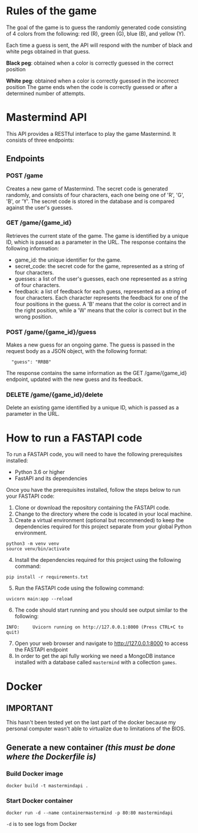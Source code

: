 # Rules of the game
The goal of the game is to guess the randomly generated code consisting of 4 colors from the following: red (R), green (G), blue (B), and yellow (Y).

Each time a guess is sent, the API will respond with the number of black and white pegs obtained in that guess.

**Black peg**: obtained when a color is correctly guessed in the correct position

**White peg**: obtained when a color is correctly guessed in the incorrect position
The game ends when the code is correctly guessed or after a determined number of attempts.
# Mastermind API
This API provides a RESTful interface to play the game Mastermind. It consists of three endpoints:

## Endpoints
### POST /game
Creates a new game of Mastermind. The secret code is generated randomly, and consists of four characters, each one being one of 'R', 'G', 'B', or 'Y'. The secret code is stored in the database and is compared against the user's guesses.

### GET /game/{game_id}
Retrieves the current state of the game. The game is identified by a unique ID, which is passed as a parameter in the URL. The response contains the following information:

- game_id: the unique identifier for the game.
- secret_code: the secret code for the game, represented as a string of four characters.
- guesses: a list of the user's guesses, each one represented as a string of four characters.
- feedback: a list of feedback for each guess, represented as a string of four characters. Each character represents the feedback for one of the four positions in the guess. A 'B' means that the color is correct and in the right position, while a 'W' means that the color is correct but in the wrong position.
### POST /game/{game_id}/guess
Makes a new guess for an ongoing game. The guess is passed in the request body as a JSON object, with the following format:

```
  "guess": "RRBB"
```
The response contains the same information as the GET /game/{game_id} endpoint, updated with the new guess and its feedback.
### DELETE /game/{game_id}/delete
Delete an existing game identified by a unique ID, which is passed as a parameter in the URL.

# How to run a FASTAPI code
To run a FASTAPI code, you will need to have the following prerequisites installed:

- Python 3.6 or higher
- FastAPI and its dependencies

Once you have the prerequisites installed, follow the steps below to run your FASTAPI code:

1. Clone or download the repository containing the FASTAPI code.
2. Change to the directory where the code is located in your local machine.
3. Create a virtual environment (optional but recommended) to keep the dependencies required for this project separate from your global Python environment.
````commandline
python3 -m venv venv
source venv/bin/activate
````
4. Install the dependencies required for this project using the following command:
````commandline
pip install -r requirements.txt
````
5. Run the FASTAPI code using the following command:
````commandline
uvicorn main:app --reload
````
6. The code should start running and you should see output similar to the following:
````commandline
INFO:     Uvicorn running on http://127.0.0.1:8000 (Press CTRL+C to quit)
````
7. Open your web browser and navigate to http://127.0.0.1:8000 to access the FASTAPI endpoint
8. In order to get the api fully working we need a MongoDB instance installed with a database called 
``mastermind`` with a collection ``games``.

# Docker
## IMPORTANT
This hasn't been tested yet on the last part of the docker because my personal computer wasn't able to virtualize due to limitations of the BIOS.

## Generate a new container _(this must be done where the Dockerfile is)_
### Build Docker image
````
docker build -t mastermindapi .
````
### Start Docker container
````
docker run -d --name containermastermind -p 80:80 mastermindapi
````

```-d``` is to see logs from Docker
